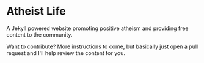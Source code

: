 Atheist Life
============

A Jekyll powered website promoting positive atheism and providing free content to the community.

Want to contribute?  More instructions to come, but basically just open a pull request and I'll help review the content for you. 
